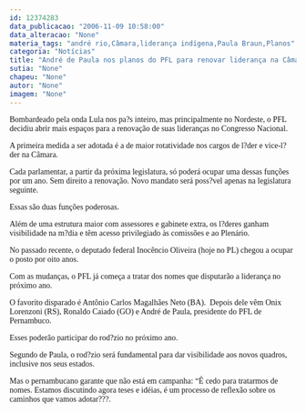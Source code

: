 ```yaml
---
id: 12374283
data_publicacao: "2006-11-09 10:58:00"
data_alteracao: "None"
materia_tags: "andré rio,Câmara,liderança indígena,Paula Braun,Planos"
categoria: "Notícias"
title: "André de Paula nos planos do PFL para renovar liderança na Câmara"
sutia: "None"
chapeu: "None"
autor: "None"
imagem: "None"
---
```

<p><P><FONT face=Verdana>Bombardeado pela onda Lula nos pa?s inteiro, mas principalmente no Nordeste, o PFL decidiu abrir mais espaços para a renovação de suas lideranças no Congresso Nacional.</FONT></P></p>
<p><P><FONT face=Verdana>A primeira medida a ser adotada é a de maior rotatividade nos cargos de l?der e vice-l?der na Câmara. </FONT></P></p>
<p><P><FONT face=Verdana>Cada parlamentar, a partir da próxima legislatura, só poderá ocupar uma dessas funções por um ano. Sem direito a renovação. Novo mandato será poss?vel apenas na legislatura seguinte.</FONT></P></p>
<p><P><FONT face=Verdana>Essas são duas funções poderosas. </FONT></P></p>
<p><P><FONT face=Verdana>Além de uma estrutura maior com assessores e gabinete extra, os l?deres ganham visibilidade na m?dia e têm acesso privilegiado às comissões e ao Plenário.</FONT></P></p>
<p><P><FONT face=Verdana>No passado recente, o deputado federal Inocêncio Oliveira (hoje no PL) chegou a ocupar o posto por oito anos.</FONT></P></p>
<p><P><FONT face=Verdana>Com as mudanças, o PFL já começa a tratar dos nomes que disputarão a liderança no próximo ano.</FONT></P></p>
<p><P><FONT face=Verdana>O favorito disparado é Antônio Carlos Magalhães Neto (BA).&nbsp; Depois dele vêm Onix Lorenzoni (RS), Ronaldo Caiado (GO) e André de Paula, presidente do PFL de Pernambuco.</FONT></P></p>
<p><P><FONT face=Verdana>Esses poderão participar do rod?zio no próximo ano.</FONT></P></p>
<p><P><FONT face=Verdana>Segundo de Paula, o rod?zio será fundamental para dar visibilidade aos novos quadros, inclusive nos seus estados. </FONT></P></p>
<p><P><FONT face=Verdana>Mas o pernambucano garante que não está em campanha: “É cedo para tratarmos de nomes. Estamos discutindo agora teses e idéias, é um processo de reflexão sobre os caminhos que vamos adotar???.</FONT></P> </p>
